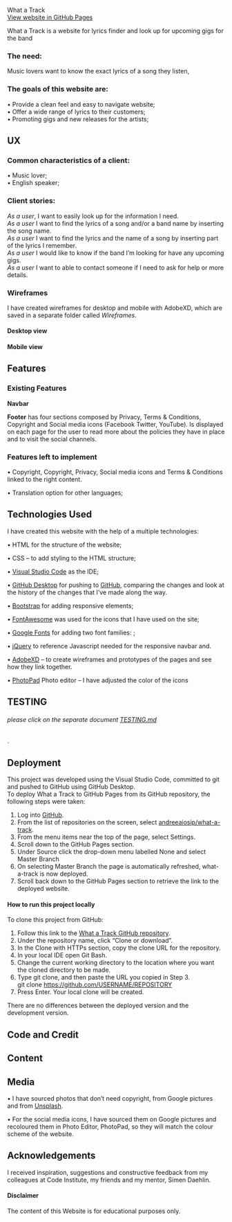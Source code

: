 <p>What a Track<br>
<a href="https://andreeaiosip.github.io/what-a-track">View website in GitHub Pages</a></p>
<p>What a Track is a website for lyrics finder and look up for upcoming gigs for the band</p>
<h3><a id="The_need_5"></a>The need:</h3>
<p>Music lovers want to know the exact lyrics of a song they listen,</p>
<h3><a id="The_goals_of_this_website_are_8"></a>The goals of this website are:</h3>
<p>•   Provide a clean feel and easy to navigate website;<br>
•   Offer a wide range of lyrics to their customers;<br>
•   Promoting gigs and new releases for the artists;</p>
<h2><a id="UX_13"></a>UX</h2>
<h3><a id="Common_characteristics_of_a_client_16"></a>Common characteristics of a client:</h3>
<p>•   Music lover;<br>
•   English speaker;</p>
<h3><a id="Client_stories_22"></a>Client stories:</h3>
<p><em>As a user</em>, I want to easily look up for the information I need.<br>
<em>As a user</em> I want to find the lyrics of a song and/or a band name by inserting the song name.<br>
<em>As a user</em> I want to find the lyrics and the name of a song by inserting part of the lyrics I remember.<br>
<em>As a user</em> I would like to know if the band I’m looking for have any upcoming gigs.<br>
<em>As a user</em> I want to able to contact someone if I need to ask for help or more details.</p>
<h3><a id="Wireframes_29"></a>Wireframes</h3>
<p>I have created wireframes for desktop and mobile with AdobeXD, which are saved in a separate folder called <em>Wireframes</em>.</p>
<h4><a id="Desktop_view_32"></a>Desktop view</h4>
<h4><a id="Mobile_view_35"></a>Mobile view</h4>
<h2><a id="Features_38"></a>Features</h2>
<h3><a id="Existing_Features_40"></a>Existing Features</h3>
<p><strong>Navbar</strong></p>
<p><strong>Footer</strong> has four sections composed by Privacy, Terms &amp; Conditions, Copyright and Social media icons (Facebook Twitter, YouTube). Is displayed on each page for the user to read more about the policies they have in place and to visit the social channels.</p>
<h3><a id="Features_left_to_implement_48"></a>Features left to implement</h3>
<p>•   Copyright, Copyright, Privacy, Social media icons and Terms &amp; Conditions linked to the right content.</p>
<p>•   Translation option for other languages;</p>
<h2><a id="Technologies_Used_54"></a>Technologies Used</h2>
<p>I have created this website with the help of a multiple technologies:</p>
<p>•   HTML for the structure of the website;</p>
<p>•   CSS – to add styling to the HTML structure;</p>
<p>•   <a href="https://code.visualstudio.com/">Visual Studio Code</a> as the IDE;</p>
<p>•   <a href="https://desktop.github.com/">GitHub Desktop</a> for pushing to <a href="https://github.com/andreeaiosip">GitHub</a>, comparing the changes  and look at the history of the changes that I’ve made along the way.</p>
<p>•   <a href="https://getbootstrap.com/">Bootstrap</a> for adding responsive elements;</p>
<p>•   <a href="https://fontawesome.com/icons?d=gallery">FontAwesome</a> was used for the icons that I have used on the site;</p>
<p>•   <a href="https://fonts.google.com/">Google Fonts</a> for adding two font families: ;</p>
<p>•   <a href="https://jquery.com/">jQuery</a> to reference Javascript needed for the responsive navbar and.</p>
<p>•   <a href="https://www.adobe.com/ie/products/xd.html">AdobeXD</a> – to create wireframes and prototypes of the pages and see how they link together.</p>
<p>•   <a href="https://www.nchsoftware.com/photoeditor/index.html">PhotoPad</a> Photo editor – I have adjusted the color of the icons</p>
<h2><a id="TESTING_77"></a>TESTING</h2>
<h6><a id="please_click_on_the_separate_document_TESTINGmdTESTINGmd_78"></a>please click on the separate document <a href="TESTING.md">TESTING.md</a></h6>
<p>.</p>
<h2><a id="Deployment_80"></a>Deployment</h2>
<p>This project was developed using the Visual Studio Code, committed to git and pushed to GitHub using GitHub Desktop.<br>
To deploy What a Track to GitHub Pages from its GitHub repository, the following steps were taken:</p>
<ol>
<li>Log into <a href="https://github.com/">GitHub</a>.</li>
<li>From the list of repositories on the screen, select <a href="https://github.com/andreeaiosip/what-a-track">andreeaiosip/what-a-track</a>.</li>
<li>From the menu items near the top of the page, select Settings.</li>
<li>Scroll down to the GitHub Pages section.</li>
<li>Under Source click the drop-down menu labelled None and select Master Branch</li>
<li>On selecting Master Branch the page is automatically refreshed, what-a-track is now deployed.</li>
<li>Scroll back down to the GitHub Pages section to retrieve the link to the deployed website.</li>
</ol>
<h4><a id="How_to_run_this_project_locally_91"></a>How to run this project locally</h4>
<p>To clone this project from GitHub:</p>
<ol>
<li>Follow this link to the <a href="https://github.com/andreeaiosip/what-a-track">What a Track GitHub repository</a>.</li>
<li>Under the repository name, click “Clone or download”.</li>
<li>In the Clone with HTTPs section, copy the clone URL for the repository.</li>
<li>In your local IDE open Git Bash.</li>
<li>Change the current working directory to the location where you want the cloned directory to be made.</li>
<li>Type git clone, and then paste the URL you copied in Step 3.<br>
git clone <a href="https://github.com/USERNAME/REPOSITORY">https://github.com/USERNAME/REPOSITORY</a></li>
<li>Press Enter. Your local clone will be created.</li>
</ol>
<p>There are no differences between the deployed version and the development version.</p>
<h2><a id="Code_and_Credit_104"></a>Code and Credit</h2>
<h2><a id="Content_107"></a>Content</h2>
<h2><a id="Media_109"></a>Media</h2>
<p>•   I have sourced photos that don’t need copyright, from Google pictures and from <a href="https://unsplash.com/">Unsplash</a>.</p>
<p>•   For the social media icons, I have sourced them on Google pictures and recoloured them in Photo Editor, PhotoPad, so they will match the colour scheme of the website.</p>
<h2><a id="Acknowledgements_114"></a>Acknowledgements</h2>
<p>I received inspiration, suggestions and constructive feedback from my colleagues at Code Institute, my friends and my mentor, Simen Daehlin.</p>
<h4><a id="Disclaimer_117"></a>Disclaimer</h4>
<p>The content of this Website is for educational purposes only.</p>